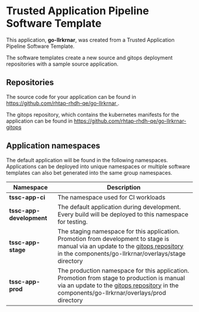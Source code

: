 # Trusted Application Pipeline Software Template

This application, **go-llrkrnar**, was created from a Trusted Application Pipeline Software Template.

The software templates create a new source and gitops deployment repositories with a sample source application. 

## Repositories

The source code for your application can be found in [https://github.com/rhtap-rhdh-qe/go-llrkrnar ](https://github.com/rhtap-rhdh-qe/go-llrkrnar ).
 
The gitops repository, which contains the kubernetes manifests for the application can be found in 
[https://github.com/rhtap-rhdh-qe/go-llrkrnar-gitops ](https://github.com/rhtap-rhdh-qe/go-llrkrnar-gitops ) 

## Application namespaces 

The default application will be found in the following namespaces. Applications can be deployed into unique namespaces or multiple software templates can also bet generated into the same group namespaces.  

|  Namespace   |  Description   |  
| -------- | -------- |
| **tssc-app-ci** | The namespace used for CI workloads |
| **tssc-app-development** | The default application during development. Every build will be deployed to this namespace for testing. |
| **tssc-app-stage** | The staging namespace for this application. Promotion from development to stage is manual via an update to the [gitops repository](https://github.com/rhtap-rhdh-qe/go-llrkrnar-gitops ) in the components/go-llrkrnar/overlays/stage directory |
| **tssc-app-prod** | The production namespace for this application. Promotion from stage to production is manual via an update to the [gitops repository](https://github.com/rhtap-rhdh-qe/go-llrkrnar-gitops ) in the components/go-llrkrnar/overlays/prod directory |